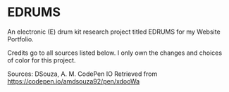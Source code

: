 # EDRUMS
An electronic (E) drum kit research project titled EDRUMS for my Website Portfolio. 

Credits go to all sources listed below. I only own the changes and choices of color for this project. 

Sources: 
DSouza, A. M. CodePen IO Retrieved from https://codepen.io/amdsouza92/pen/xdooWa

